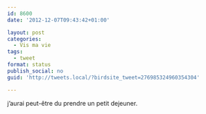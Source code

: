 ```yaml
---
id: 8600
date: '2012-12-07T09:43:42+01:00'

layout: post
categories:
  - Vis ma vie
tags:
  - tweet
format: status
publish_social: no
guid: 'http://tweets.local/?birdsite_tweet=276985324960354304'

---
```


j’aurai peut-être du prendre un petit dejeuner.